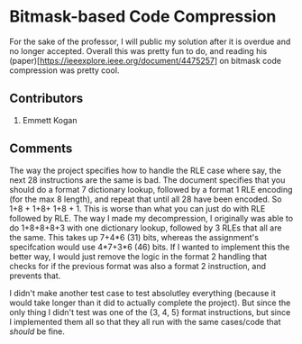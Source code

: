 # Bitmask-based Code Compression
For the sake of the professor, I will public my solution after it is overdue and no longer accepted. Overall this was pretty fun to do, and reading his (paper)[https://ieeexplore.ieee.org/document/4475257] on bitmask code compression was pretty cool.

## Contributors
1. Emmett Kogan

## Comments
The way the project specifies how to handle the RLE case where say, the next 28 instructions are the same is bad. The document specifies that you should do a format 7 dictionary lookup, followed by a format 1 RLE encoding (for the max 8 length), and repeat that until all 28 have been encoded. So 1+8 + 1+8+ 1+8 + 1. This is worse than what you can just do with RLE followed by RLE. The way I made my decompression, I originally was able to do 1+8+8+8+3 with one dictionary lookup, followed by 3 RLEs that all are the same. This takes up 7+4\*6 (31) bits, whereas the assignment's specifcation would use 4\*7+3*6 (46) bits. If I wanted to implement this the better way, I would just remove the logic in the format 2 handling that checks for if the previous format was also a format 2 instruction, and prevents that.

I didn't make another test case to test absolutley everything (because it would take longer than it did to actually complete the project). But since the only thing I didn't test was one of the {3, 4, 5} format instructions, but since I implemented them all so that they all run with the same cases/code that *should* be fine.
